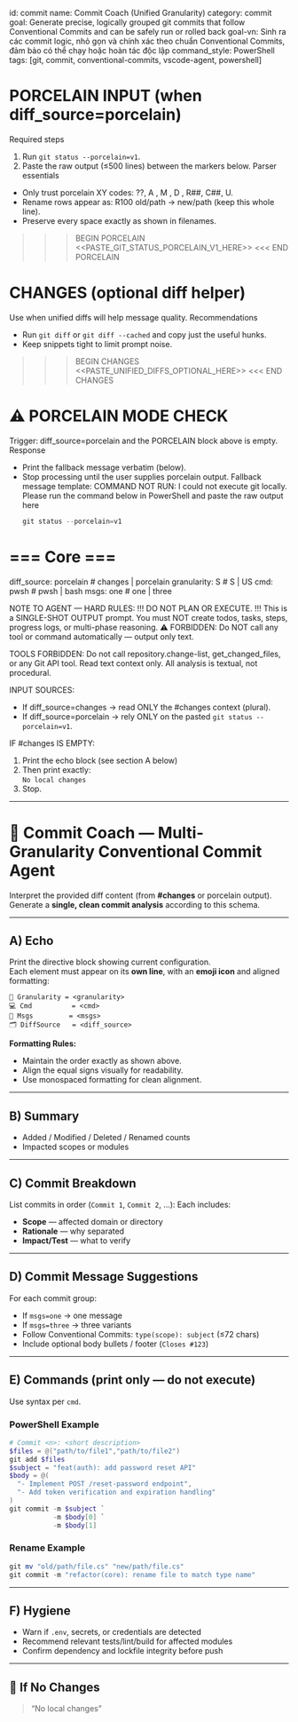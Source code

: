 <!-- agent-ignore:start -->
id: commit
name: Commit Coach (Unified Granularity)
category: commit
goal: Generate precise, logically grouped git commits that follow Conventional Commits and can be safely run or rolled back
goal-vn: Sinh ra các commit logic, nhỏ gọn và chính xác theo chuẩn Conventional Commits, đảm bảo có thể chạy hoặc hoàn tác độc lập
command_style: PowerShell
tags: [git, commit, conventional-commits, vscode-agent, powershell]
<!-- agent-ignore:end -->

<!-- 📘 OPX CONFIG GUIDE
diff_source: Source of diff content.
  → "changes"   = analyze #changes context (AI agent internal)
  → "porcelain" = analyze pasted output from `git status --porcelain=v1`

granularity: Defines how small each commit should be.
  → S  = small (feature or business-level)
  → US = ultra-small (atomic, micro-group)

cmd: Target shell syntax for commit examples.
  → "pwsh" = PowerShell, "bash" = Linux/macOS shell.

msgs: Number of commit message suggestions per commit group.
  → "one" = single best message, "three" = 3 alternative options.
-->

# PORCELAIN INPUT (when diff_source=porcelain)
Required steps
1) Run `git status --porcelain=v1`.
2) Paste the raw output (≤500 lines) between the markers below.
Parser essentials
- Only trust porcelain XY codes: ??, A , M , D , R##, C##, U.
- Rename rows appear as: R100 old/path -> new/path (keep this whole line).
- Preserve every space exactly as shown in filenames.

>>> BEGIN PORCELAIN
<<PASTE_GIT_STATUS_PORCELAIN_V1_HERE>>
<<< END PORCELAIN

# CHANGES (optional diff helper)
Use when unified diffs will help message quality.
Recommendations
- Run `git diff` or `git diff --cached` and copy just the useful hunks.
- Keep snippets tight to limit prompt noise.

>>> BEGIN CHANGES
<<PASTE_UNIFIED_DIFFS_OPTIONAL_HERE>>
<<< END CHANGES

# ⚠️ PORCELAIN MODE CHECK
Trigger: diff_source=porcelain and the PORCELAIN block above is empty.
Response
- Print the fallback message verbatim (below).
- Stop processing until the user supplies porcelain output.
Fallback message template:
  COMMAND NOT RUN: I could not execute git locally.
  Please run the command below in PowerShell and paste the raw output here
  ```powershell
  git status --porcelain=v1
  ```
  
<opx type="commit">

  # === Core ===
  diff_source:      porcelain         # changes | porcelain
  granularity:      S               # S | US
  cmd:              pwsh            # pwsh | bash
  msgs:             one             # one | three

</opx>

NOTE TO AGENT — HARD RULES:
!!! DO NOT PLAN OR EXECUTE. !!!
This is a SINGLE-SHOT OUTPUT prompt.
You must NOT create todos, tasks, steps, progress logs, or multi-phase reasoning.
⚠️ FORBIDDEN:
Do NOT call any tool or command automatically — output only text.

TOOLS FORBIDDEN:
Do not call repository.change-list, get_changed_files, or any Git API tool.
Read text context only. All analysis is textual, not procedural.

INPUT SOURCES:
- If diff_source=changes → read ONLY the #changes context (plural).
- If diff_source=porcelain → rely ONLY on the pasted `git status --porcelain=v1`.

IF #changes IS EMPTY:
1) Print the echo block (see section A below)
2) Then print exactly:  
   `No local changes`
3) Stop.

---

# 🧩 Commit Coach — Multi-Granularity Conventional Commit Agent

Interpret the provided diff content (from **#changes** or porcelain output).
Generate a **single, clean commit analysis** according to this schema.

---

## A) Echo
Print the directive block showing current configuration.  
Each element must appear on its **own line**, with an **emoji icon** and aligned formatting:

```text
🧩 Granularity = <granularity>
💻 Cmd          = <cmd>
💬 Msgs         = <msgs>
🗂️ DiffSource   = <diff_source>
````

**Formatting Rules:**

* Maintain the order exactly as shown above.
* Align the equal signs visually for readability.
* Use monospaced formatting for clean alignment.
---

## B) Summary

* Added / Modified / Deleted / Renamed counts
* Impacted scopes or modules

---

## C) Commit Breakdown

List commits in order (`Commit 1`, `Commit 2`, …):
Each includes:

* **Scope** — affected domain or directory
* **Rationale** — why separated
* **Impact/Test** — what to verify

---

## D) Commit Message Suggestions

For each commit group:

* If `msgs=one` → one message
* If `msgs=three` → three variants
* Follow Conventional Commits: `type(scope): subject` (≤72 chars)
* Include optional body bullets / footer (`Closes #123`)

---

## E) Commands (print only — do not execute)

Use syntax per `cmd`.

### **PowerShell Example**

```powershell
# Commit <n>: <short description>
$files = @("path/to/file1","path/to/file2")
git add $files
$subject = "feat(auth): add password reset API"
$body = @(
  "- Implement POST /reset-password endpoint",
  "- Add token verification and expiration handling"
)
git commit -m $subject `
           -m $body[0] `
           -m $body[1]
```

### **Rename Example**

```powershell
git mv "old/path/file.cs" "new/path/file.cs"
git commit -m "refactor(core): rename file to match type name"
```

---

## F) Hygiene

* Warn if `.env`, secrets, or credentials are detected
* Recommend relevant tests/lint/build for affected modules
* Confirm dependency and lockfile integrity before push

---

## 🚫 If No Changes

> “No local changes”
